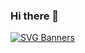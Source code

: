 ### Hi there 👋

[![SVG Banners](https://svg-banners.vercel.app/api?type=typeWriter&text1=心之所向,素履以往,生如逆旅,一苇以航%20rabbit%20👨‍💻&width=800&height=400)](https://github.com/Akshay090/svg-banners)
